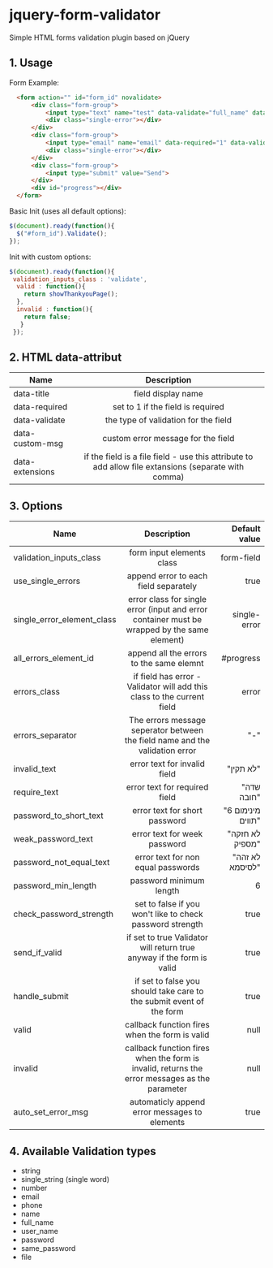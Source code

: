 # jquery-form-validator
Simple HTML forms validation plugin based on jQuery

## 1. Usage
  Form Example:
  ```html
    <form action="" id="form_id" novalidate>
        <div class="form-group">
            <input type="text" name="test" data-validate="full_name" data-title="Full Name" class="form-field">
            <div class="single-error"></div>
        </div>
        <div class="form-group">
            <input type="email" name="email" data-required="1" data-validate="email" data-title="Email" class="form-field">
            <div class="single-error"></div>
        </div>
        <div class="form-group">
            <input type="submit" value="Send">
        </div>
        <div id="progress"></div>
    </form>
  ```

  Basic Init (uses all default options):
  ```javascript
  $(document).ready(function(){
    $("#form_id").Validate();
  });
  ```

  Init with custom options:
  ```javascript
  $(document).ready(function(){
   validation_inputs_class : 'validate',
    valid : function(){
      return showThankyouPage();
    },
    invalid : function(){
      return false;
    }
  });
  ```


## 2. HTML data-attribut
| Name          | Description   |
| ------------- |:-------------:|
| data-title    | field display name |
| data-required | set to 1 if the field is required      |
| data-validate | the type of validation for the field   |
| data-custom-msg | custom error message for the field   |
| data-extensions | if the field is a file field - use this attribute to add allow file extansions (separate with comma)   |



## 3. Options
| Name          | Description   | Default value  |
| ------------- |:-------------:| -----:|
| validation_inputs_class      | form input elements class | form-field |
| use_single_errors      | append error to each field separately | true |
| single_error_element_class      | error class for single error (input and error container must be wrapped by the same element) | single-error |
| all_errors_element_id      | append all the errors to the same elemnt  | #progress |
| errors_class      | if field has error - Validator will add this class to the current field  | error |
| errors_separator  | The errors message seperator between the field name and the validation error | "-" |
| invalid_text  | error text for invalid field | "לא תקין" |
| require_text  | error text for required field | "שדה חובה" |
| password_to_short_text  | error text for short password | "מינימום 6 תווים" |
| weak_password_text  | error text for week password | "לא חזקה מספיק" |
| password_not_equal_text  | error text for non equal passwords | "לא זהה לסיסמא" |
| password_min_length  | password minimum length | 6 |
| check_password_strength  | set to false if you won't like to check password strength | true |
| send_if_valid  | if set to true Validator will return true anyway if the form is valid | true |
| handle_submit  | if set to false you should take care to the submit event of the form | true |
| valid  | callback function fires when the form is valid | null |
| invalid  | callback function fires when the form is invalid, returns the error messages as the parameter | null |
| auto_set_error_msg  | automaticly append error messages to elements | true |



## 4. Available Validation types
- string
- single_string (single word)
- number
- email
- phone
- name
- full_name
- user_name
- password
- same_password
- file
